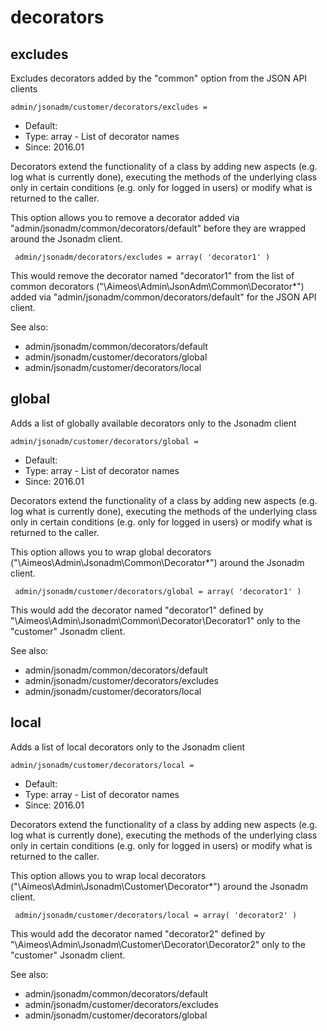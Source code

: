 
# decorators
## excludes

Excludes decorators added by the "common" option from the JSON API clients

```
admin/jsonadm/customer/decorators/excludes = 
```

* Default: 
* Type: array - List of decorator names
* Since: 2016.01

Decorators extend the functionality of a class by adding new aspects
(e.g. log what is currently done), executing the methods of the underlying
class only in certain conditions (e.g. only for logged in users) or
modify what is returned to the caller.

This option allows you to remove a decorator added via
"admin/jsonadm/common/decorators/default" before they are wrapped
around the Jsonadm client.

```
 admin/jsonadm/decorators/excludes = array( 'decorator1' )
```

This would remove the decorator named "decorator1" from the list of
common decorators ("\Aimeos\Admin\JsonAdm\Common\Decorator\*") added via
"admin/jsonadm/common/decorators/default" for the JSON API client.

See also:

* admin/jsonadm/common/decorators/default
* admin/jsonadm/customer/decorators/global
* admin/jsonadm/customer/decorators/local

## global

Adds a list of globally available decorators only to the Jsonadm client

```
admin/jsonadm/customer/decorators/global = 
```

* Default: 
* Type: array - List of decorator names
* Since: 2016.01

Decorators extend the functionality of a class by adding new aspects
(e.g. log what is currently done), executing the methods of the underlying
class only in certain conditions (e.g. only for logged in users) or
modify what is returned to the caller.

This option allows you to wrap global decorators
("\Aimeos\Admin\Jsonadm\Common\Decorator\*") around the Jsonadm
client.

```
 admin/jsonadm/customer/decorators/global = array( 'decorator1' )
```

This would add the decorator named "decorator1" defined by
"\Aimeos\Admin\Jsonadm\Common\Decorator\Decorator1" only to the
"customer" Jsonadm client.

See also:

* admin/jsonadm/common/decorators/default
* admin/jsonadm/customer/decorators/excludes
* admin/jsonadm/customer/decorators/local

## local

Adds a list of local decorators only to the Jsonadm client

```
admin/jsonadm/customer/decorators/local = 
```

* Default: 
* Type: array - List of decorator names
* Since: 2016.01

Decorators extend the functionality of a class by adding new aspects
(e.g. log what is currently done), executing the methods of the underlying
class only in certain conditions (e.g. only for logged in users) or
modify what is returned to the caller.

This option allows you to wrap local decorators
("\Aimeos\Admin\Jsonadm\Customer\Decorator\*") around the Jsonadm
client.

```
 admin/jsonadm/customer/decorators/local = array( 'decorator2' )
```

This would add the decorator named "decorator2" defined by
"\Aimeos\Admin\Jsonadm\Customer\Decorator\Decorator2" only to the
"customer" Jsonadm client.

See also:

* admin/jsonadm/common/decorators/default
* admin/jsonadm/customer/decorators/excludes
* admin/jsonadm/customer/decorators/global
